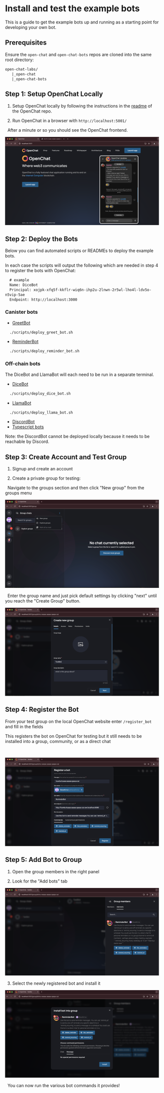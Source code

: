 # Install and test the example bots

This is a guide to get the example bots up and running as a starting point for developing your own bot.

## Prerequisites

Ensure the `open-chat` and `open-chat-bots` repos are cloned into the same root directory:

```
open-chat-labs/
   |_open-chat
   |_open-chat-bots
```

## Step 1: Setup OpenChat Locally

1. Setup OpenChat locally by following the instructions in the [readme](https://github.com/open-chat-labs/open-chat/blob/master/README.md) of the OpenChat repo.

2. Run OpenChat in a browser with `http://localhost:5001/`

&nbsp;
After a minute or so you should see the OpenChat frontend.
&nbsp;

![Open chat frontend](./images/open-chat-frontend.png)

## Step 2: Deploy the Bots

Below you can find automated scripts or READMEs to deploy the example bots.

In each case the scripts will output the following which are needed in step 4 to register the bots with OpenChat:

```
  # example
  Name: DiceBot
  Principal: xojpk-xfq5f-kkflr-wiq6n-ihp2u-2lnwn-2r5wl-lho4l-ldv5o-n5vip-5ae
  Endpoint: http://localhost:3000
```

### Canister bots

- [GreetBot](./scripts/deploy_greet_bot.sh)

```bash
  ./scripts/deploy_greet_bot.sh
```

- [ReminderBot](./scripts/deploy_reminder_bot.sh)

```bash
  ./scripts/deploy_reminder_bot.sh
```

### Off-chain bots

The DiceBot and LlamaBot will each need to be run in a separate terminal.

- [DiceBot](./scripts/deploy_dice_bot.sh)

```bash
  ./scripts/deploy_dice_bot.sh
```

- [LlamaBot](./scripts/deploy_llama_bot.sh)

```bash
  ./scripts/deploy_llama_bot.sh
```

- [DiscordBot](./rs/offchain/examples/discord/README.md)
- [Typescript bots](./ts/README.md)

Note: the DiscordBot cannot be deployed locally because it needs to be reachable by Discord.

## Step 3: Create Account and Test Group

1. Signup and create an account

2. Create a private group for testing:

&nbsp;
Navigate to the groups section and then click "New group" from the groups menu
&nbsp;

![Create a group on open chat](./images/new-group.png)

&nbsp;
Enter the group name and just pick default settings by clicking "next" until you reach the "Create Group" button.
&nbsp;

![Create group](./images/group-name.png)

## Step 4: Register the Bot

From your test group on the local OpenChat website enter `/register_bot` and fill in the fields

This registers the bot on OpenChat for testing but it still needs to be installed into a group, community, or as a direct chat

&nbsp;

![Register bot](./images/register-reminder-bot.png)

## Step 5: Add Bot to Group

1. Open the group members in the right panel

2. Look for the "Add bots" tab

![add bots](./images/add-new-bot.png)

3. Select the newly registered bot and install it

![install bot](./images/install-bot.png)

&nbsp;
You can now run the various bot commands it provides!
